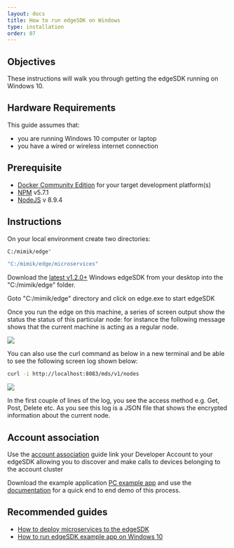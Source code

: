 ```yaml
---
layout: docs
title: How to run edgeSDK on Windows
type: installation
order: 07
---
```


## Objectives

These instructions will walk you through getting the edgeSDK running on Windows 10.

## Hardware Requirements

This guide assumes that:

- you are running Windows 10 computer or laptop
- you have a wired or wireless internet connection

## Prerequisite

- [Docker Community Edition](https://www.docker.com/community-edition#/download) for your target development platform(s)
- [NPM](https://www.npmjs.com/) v5.7.1
- [NodeJS](https://nodejs.org) v 8.9.4

## Instructions

On your local environment create two directories:

```bash "
C:/mimik/edge"
```

```bash 
"C:/mimik/edge/microservices"
```

Download the [latest v1.2.0+](https://github.com/mimikgit/edgeSDK/releases) Windows edgeSDK from your desktop into the "C:/mimik/edge" folder.

Goto "C:/mimik/edge" directory and click on  edge.exe to start edgeSDK

Once you run the edge on this machine, a series of screen output show the status the status of this particular node: for instance the following message shows that the current machine is acting as a regular node.

![](/assets/images/documentation/Windows_regular_node.png)

You can also use the curl command as below in a new terminal and be able to see the following screen log shown below:

```bash 
curl -i http://localhost:8083/mds/v1/nodes
```

![](/assets/images/documentation/windows_curl_response.png)

In the first couple of lines of the log, you see the access method e.g. Get, Post, Delete etc. As you see this log is a JSON file that shows the encrypted information about the current node.

## Account association

Use the [account association](/docs/1.2.0/getting-started/account-association.html) guide link your Developer Account to your edgeSDK allowing you to discover and make calls to devices belonging to the account cluster 

Download the example application [PC example app](https://github.com/mimikgit/edgeSDK/tree/master/example/PC%20Hello%20App) and use the [documentation](/docs/1.2.0/example-apps/how-to-run-edgesdk-example-app-on-macos.html)  for a quick end to end demo of this process.

## Recommended guides

- [How to deploy microservices to the edgeSDK ](/docs/1.2.0/microservices/how-to-deploy-example-microservice.html)
- [How to run edgeSDK example app on Windows 10](/docs/1.2.0/example-apps/how-to-run-edgesdk-example-app-on-windows.html)